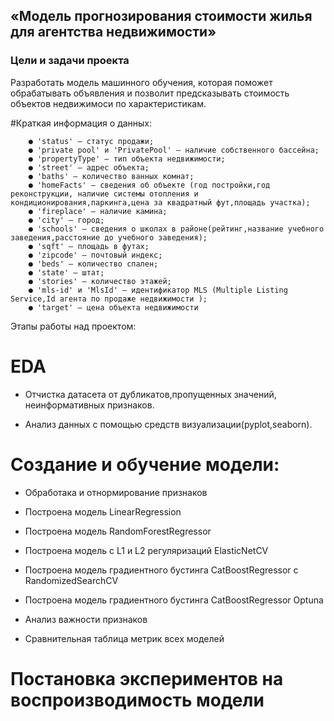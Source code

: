 ## «Модель прогнозирования стоимости жилья для агентства недвижимости»

### Цели и задачи проекта
Разработать модель машинного обучения, которая поможет обрабатывать объявления и позволит предсказывать стоимость объектов недвижимоси по характеристикам.

#Краткая информация о данных:

        ● 'status' — статус продажи;
        ● 'private pool' и 'PrivatePool' — наличие собственного бассейна;
        ● 'propertyType' — тип объекта недвижимости;
        ● 'street' — адрес объекта;
        ● 'baths' — количество ванных комнат;
        ● 'homeFacts' — сведения об объекте (год постройки,год реконструкции, наличие системы отопления и кондиционирования,паркинга,цена за квадратный фут,площадь участка);
        ● 'fireplace' — наличие камина;
        ● 'city' — город;
        ● 'schools' — сведения о школах в районе(рейтинг,название учебного заведения,расстояние до учебного заведения);
        ● 'sqft' — площадь в футах;
        ● 'zipcode' — почтовый индекс;
        ● 'beds' — количество спален;
        ● 'state' — штат;
        ● 'stories' — количество этажей;
        ● 'mls-id' и 'MlsId' — идентификатор MLS (Multiple Listing Service,Id агента по продаже недвижимости );
        ● 'target' — цена объекта недвижимости

Этапы работы над проектом:

# EDA

* Отчистка датасета от дубликатов,пропущенных значений, неинформативных признаков.
  
* Анализ данных с помощью средств визуализации(pyplot,seaborn).



# Создание и обучение модели:

* Обработака и отнормирование признаков

 
* Построена модель LinearRegression


* Построена модель RandomForestRegressor


* Построена модель с L1 и L2 регуляризаций ElasticNetCV


* Построена модель градиентного бустинга CatBoostRegressor с RandomizedSearchCV


* Построена модель градиентного бустинга CatBoostRegressor Optuna

* Анализ важности признаков

* Сравнительная таблица метрик всех моделей



# Постановка экспериментов на воспроизводимость модели
